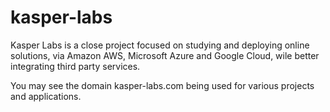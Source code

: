 # kasper-labs
Kasper Labs is a close project focused on studying and deploying online solutions, via Amazon AWS, Microsoft Azure and Google Cloud, wile better integrating third party services.

You may see the domain kasper-labs.com being used for various projects and applications.

